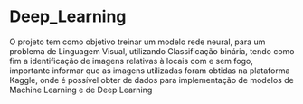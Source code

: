 # Deep_Learning
<p>O projeto tem como objetivo treinar um modelo rede neural, para um problema de Linguagem Visual, utilizando Classificação binária, tendo como fim a identificação de imagens relativas à locais com e sem fogo, importante informar que as imagens utilizadas foram obtidas na plataforma Kaggle, onde é possível obter de dados para implementação de modelos de Machine Learning e de Deep Learning</p>
